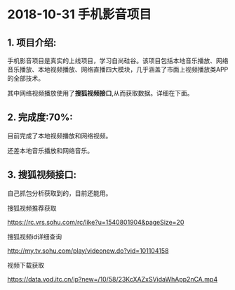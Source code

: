 
# 2018-10-31 手机影音项目

 ## 1. 项目介绍:
手机影音项目是真实的上线项目，学习自尚硅谷。该项目包括本地音乐播放、网络音乐播放、本地视频播放、网络直播四大模块，几乎涵盖了市面上视频播放类APP的全部技术。

其中网络视频播放使用了**搜狐视频接口**,从而获取数据。详细在下面。


  ## 2. 完成度:70%:
目前完成了本地视频播放和网络视频。

还差本地音乐播放和网络音乐。

 ## 3. 搜狐视频接口:
 
 自己抓包分析获取到的，目前还能用。 
 
 搜狐视频推荐获取

https://rc.vrs.sohu.com/rc/like?u=1540801904&pageSize=20

搜狐视频id详细查询

http://my.tv.sohu.com/play/videonew.do?vid=101104158

视频下载获取

https://data.vod.itc.cn/ip?new=/10/58/23KcXAZxSVidaWhApp2nCA.mp4


